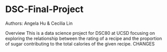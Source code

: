 # DSC-Final-Project
Authors: Angela Hu & Cecilia Lin

Overview
This is a data science project for DSC80 at UCSD focusing on exploring the relationship between the rating of a recipe and the proportion of sugar contributing to the total calories of the given recipe.
CHANGES
